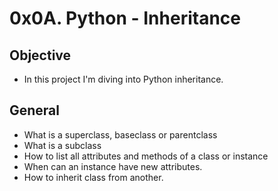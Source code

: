# 0x0A. Python - Inheritance

## Objective
- In this project I'm diving into Python inheritance.

## General
- What is a superclass, baseclass or parentclass
- What is a subclass
- How to list all attributes and methods of a class or instance
- When can an instance have new attributes.
- How to inherit class from another.